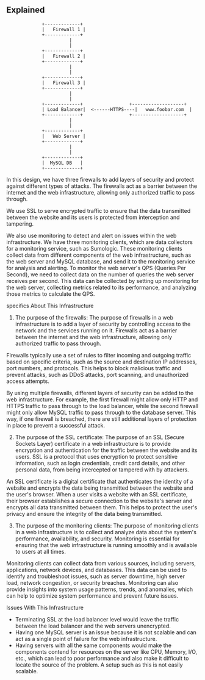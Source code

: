 ## Explained

                 +-------------+
                 |   Firewall 1 |
                 +-------------+
                           |
                           |
                 +-------------+
                 |   Firewall 2 |
                 +-------------+
                           |
                           |
                 +-------------+
                 |   Firewall 3 |
                 +-------------+
                           |
                           |
                 +-------------+                 +-------------------+
                 | Load Balancer|  <------HTTPS----|   www.foobar.com  |
                 +-------------+                 +-------------------+
                           |
                           |
                 +-------------+
                 |   Web Server |
                 +-------------+
                           |
                           |
                 +-------------+
                 |  MySQL DB   |
                 +-------------+




In this design, we have three firewalls to add layers of security and protect against different types of attacks. The firewalls act as a barrier between the internet and the web infrastructure, allowing only authorized traffic to pass through.

We use SSL to serve encrypted traffic to ensure that the data transmitted between the website and its users is protected from interception and tampering.

We also use monitoring to detect and alert on issues within the web infrastructure. We have three monitoring clients, which are data collectors for a monitoring service, such as Sumologic. These monitoring clients collect data from different components of the web infrastructure, such as the web server and MySQL database, and send it to the monitoring service for analysis and alerting.
To monitor the web server's QPS (Queries Per Second), we need to collect data on the number of queries the web server receives per second. This data can be collected by setting up monitoring for the web server, collecting metrics related to its performance, and analyzing those metrics to calculate the QPS.


specifics About This Infrastructure
1. The purpose of the firewalls:
   The purpose of firewalls in a web infrastructure is to add a layer of security by controlling access to the network and the services running on it. Firewalls act as a barrier between the internet and the web infrastructure, allowing only authorized traffic to pass through.

Firewalls typically use a set of rules to filter incoming and outgoing traffic based on specific criteria, such as the source and destination IP addresses, port numbers, and protocols. This helps to block malicious traffic and prevent attacks, such as DDoS attacks, port scanning, and unauthorized access attempts.

By using multiple firewalls, different layers of security can be added to the web infrastructure. For example, the first firewall might allow only HTTP and HTTPS traffic to pass through to the load balancer, while the second firewall might only allow MySQL traffic to pass through to the database server. This way, if one firewall is breached, there are still additional layers of protection in place to prevent a successful attack.

2. The purpose of the SSL certificate:
  The purpose of an SSL (Secure Sockets Layer) certificate in a web infrastructure is to provide encryption and authentication for the traffic between the website and its users. SSL is a protocol that uses encryption to protect sensitive information, such as login credentials, credit card details, and other personal data, from being intercepted or tampered with by attackers.

An SSL certificate is a digital certificate that authenticates the identity of a website and encrypts the data being transmitted between the website and the user's browser. When a user visits a website with an SSL certificate, their browser establishes a secure connection to the website's server and encrypts all data transmitted between them. This helps to protect the user's privacy and ensure the integrity of the data being transmitted.

3. The purpose of the monitoring clients:
   The purpose of monitoring clients in a web infrastructure is to collect and analyze data about the system's performance, availability, and security. Monitoring is essential for ensuring that the web infrastructure is running smoothly and is available to users at all times.

Monitoring clients can collect data from various sources, including servers, applications, network devices, and databases. This data can be used to identify and troubleshoot issues, such as server downtime, high server load, network congestion, or security breaches. Monitoring can also provide insights into system usage patterns, trends, and anomalies, which can help to optimize system performance and prevent future issues.


Issues With This Infrastructure
* Terminating SSL at the load balancer level would leave the traffic between the load balancer and the web servers unencrypted.
* Having one MySQL server is an issue because it is not scalable and can act as a single point of failure for the web infrastructure.
* Having servers with all the same components would make the components contend for resources on the server like CPU, Memory, I/O, etc., which can lead to poor performance and also make it difficult to locate the source of the problem. A setup such as this is not easily scalable.
